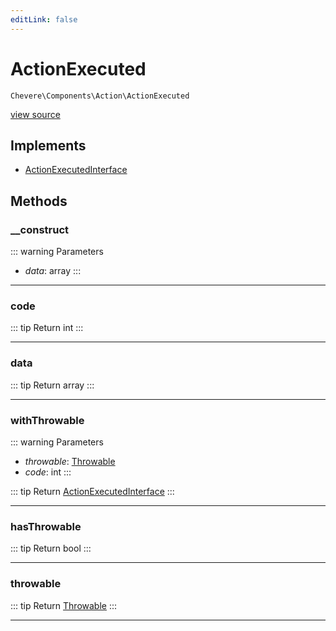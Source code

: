 ```yaml
---
editLink: false
---
```


# ActionExecuted

`Chevere\Components\Action\ActionExecuted`

[view source](https://github.com/chevere/chevere/blob/main/src/Chevere/Components/Action/ActionExecuted.php)

## Implements

- [ActionExecutedInterface](../../Interfaces/Action/ActionExecutedInterface.md)

## Methods

### __construct

::: warning Parameters
- *data*: array
:::

---

### code

::: tip Return
int
:::

---

### data

::: tip Return
array
:::

---

### withThrowable

::: warning Parameters
- *throwable*: [Throwable](https://www.php.net/manual/class.throwable)
- *code*: int
:::

::: tip Return
[ActionExecutedInterface](../../Interfaces/Action/ActionExecutedInterface.md)
:::

---

### hasThrowable

::: tip Return
bool
:::

---

### throwable

::: tip Return
[Throwable](https://www.php.net/manual/class.throwable)
:::

---

